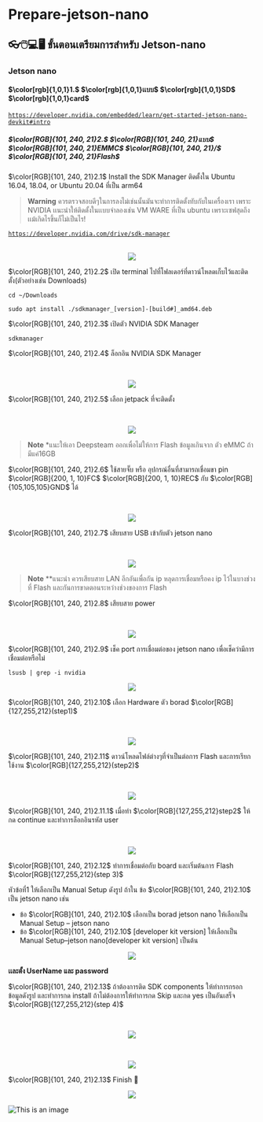 # Prepare-jetson-nano
## 👓🖱️💻🖥️ ขั้นตอนเตรียมการสำหรับ Jetson-nano
### Jetson nano
#### $\color[rgb]{1,0,1}1.$ $\color[rgb]{1,0,1}เเบบ$ $\color[rgb]{1,0,1}SD$ $\color[rgb]{1,0,1}card$
<code>https://developer.nvidia.com/embedded/learn/get-started-jetson-nano-devkit#intro</code>
##### $\color[RGB]{101, 240, 21}2.$ $\color[RGB]{101, 240, 21}แบบ$ $\color[RGB]{101, 240, 21}EMMC$ $\color[RGB]{101, 240, 21}/$ $\color[RGB]{101, 240, 21}Flash$
<p>$\color[RGB]{101, 240, 21}2.1$ Install the SDK Manager ติดตั้งใน Ubuntu 16.04, 18.04, or Ubuntu 20.04 ที่เป็น arm64</p>

> **Warning**
> ควรตรวจสอบดีๆในการลงไม่เช่นนั้นมันจะทำการติดตั้งทับกับในเครื่องเรา เพราะ NVIDIA เเนะนำให้ติดตั้งในเเบบจำลองเช่น VM WARE ที่เป็น ubuntu เพราะเซฟสุดถึงเเม้เกิดไรขึ้นก็ไม่เป็นไร!

<a href="https://developer.nvidia.com/drive/sdk-manager"><code>https://developer.nvidia.com/drive/sdk-manager</code></a>
<br><br>
<p align="center">
  <img src="img/1.png" />
</p>
<p>$\color[RGB]{101, 240, 21}2.2$ เปิด terminal ไปที่โฟลเดอร์ที่ดาวน์โหลดเก็บไว้และติดตั้ง(ตัวอย่างเช่น Downloads)</p>

```
cd ~/Downloads
```
```
sudo apt install ./sdkmanager_[version]-[build#]_amd64.deb
```
<p>$\color[RGB]{101, 240, 21}2.3$ เปิดตัว NVIDIA SDK Manager </p>
  
```
sdkmanager
```
<p>$\color[RGB]{101, 240, 21}2.4$ ล็อกอิน NVIDIA SDK Manager</p>
<br>
<p align="center">
  <img src="img/2.png" />
</p>

<p>$\color[RGB]{101, 240, 21}2.5$ เลือก jetpack ที่จะติดตั้ง</p>
<br>
<p align="center">
  <img src="img/3.png" />
</p>

> **Note**
> *แนะให้เอา Deepsteam ออกเพื่อไม่ให้การ Flash ข้อมูลเกินจาก ตัว eMMC ถ้ามีแค่16GB 
<p>$\color[RGB]{101, 240, 21}2.6$ ใช้สายจั๊บ หรือ อุปกรณ์อื่นที่สามารถเชื่อมขา pin $\color[RGB]{200, 1, 10}FC$ $\color[RGB]{200, 1, 10}REC$ กับ $\color[RGB]{105,105,105}GND$ ได้
</p>
<br>
<p align="center">
  <img src="img/4.png" />
</p>
<p>$\color[RGB]{101, 240, 21}2.7$ เสียบสาย USB เข้ากับตัว jetson nano </p>
<br>
<p align="center">
  <img src="img/5.png" />
</p>

> **Note**
> **แนะนำ ควรเสียบสาย LAN อีกอันเพื่อกัน ip หลุดการเชื่อมหรือคง ip ไว้ในบางช่วงที่ Flash และกันการขาดตอนระหว่างช่วงของการ Flash
<p>$\color[RGB]{101, 240, 21}2.8$ เสียบสาย power </p>
<br>
<p align="center">
  <img src="img/6.png" />
</p>
<p>$\color[RGB]{101, 240, 21}2.9$ เช็ค port การเชื่อมต่อของ jetson nano เพื่อเช็คว่ามีการเชื่อมต่อหรือไม่</p>

```
lsusb | grep -i nvidia
```
<p align="center">
  <img src="img/7.png" />
</p>
<p>$\color[RGB]{101, 240, 21}2.10$ เลือก Hardware ตัว borad $\color[RGB]{127,255,212}(step1)$</p>
<br>
<p align="center">
  <img src="img/8.png" />
</p>
<p>$\color[RGB]{101, 240, 21}2.11$ ดาวน์โหลดไฟล์ต่างๆที่จำเป็นต่อการ Flash และการเรียกใช้งาน $\color[RGB]{127,255,212}(step2)$</p>
<br>
<p align="center">
  <img src="img/9.png" />
</p>
<p>$\color[RGB]{101, 240, 21}2.11.1$ เมื่อทำ $\color[RGB]{127,255,212}step2$ ให้กด continue และทำการล็อกอินรหัส user</p>
<br>
<p align="center">
  <img src="img/10.png" />
</p>
<p>$\color[RGB]{101, 240, 21}2.12$ ทำการเชื่อมต่อกับ board และเริ่มต้นการ Flash $\color[RGB]{127,255,212}(step 3)$</p>
<p>  หัวข้อที่1 ให้เลือกเป็น Manual Setup ดังรูป ถ้าใน ข้อ $\color[RGB]{101, 240, 21}2.10$ เป็น jetson nano เช่น </p>

- ข้อ $\color[RGB]{101, 240, 21}2.10$ เลือกเป็น borad jetson nano ให้เลือกเป็น Manual Setup – jetson nano
- ข้อ $\color[RGB]{101, 240, 21}2.10$ [developer kit version] ให้เลือกเป็น Manual Setup–jetson nano[developer kit version] เป็นต้น

<p align="center">
  <img src="img/11.png" />
</p>

<p><b>เเละตั้ง UserName และ password</b></p>
<p>$\color[RGB]{101, 240, 21}2.13$ ถ้าต้องการติด SDK components ให้ทำการกรอกข้อมูลดังรูป และทำการกด install ถ้าไม่ต้องการให้ทำการกด Skip และกด yes เป็นอันเสร็จ $\color[RGB]{127,255,212}(step 4)$</p>
<br>
<p align="center">
  <img src="img/12.png" />
</p>
<br>
<p align="center">
  <img src="img/13.png" />
</p>
<p>$\color[RGB]{101, 240, 21}2.13$ Finish 🏁</p>
<p align="center">
  <img src="img/14.png" />
</p>

![This is an image](https://svgsilh.com/svg/306245.svg)
